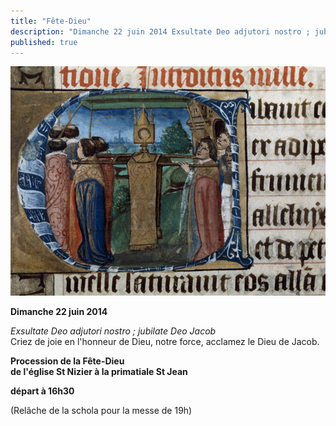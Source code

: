 ```yaml
---
title: "Fête-Dieu"
description: "Dimanche 22 juin 2014 Exsultate Deo adjutori nostro ; jubilate Deo Jacob Criez de joie en l'honneur de Dieu, notre force, acclamez le Dieu de Jacob. Procession de la Fête-Dieu de l'église St Nizier à la primatiale St Jean départ à 16h30 (Relâche de la..."
published: true
---
```


![](/images/2014-06-21-fete-dieu-4.jpg)

**Dimanche 22 juin 2014**

*Exsultate Deo adjutori nostro ; jubilate Deo Jacob*  
Criez de joie en l'honneur de Dieu, notre force, acclamez le Dieu de Jacob.

**Procession de la Fête-Dieu**  
**de l'église St Nizier à la primatiale St Jean**

**départ à 16h30**

(Relâche de la schola pour la messe de 19h)